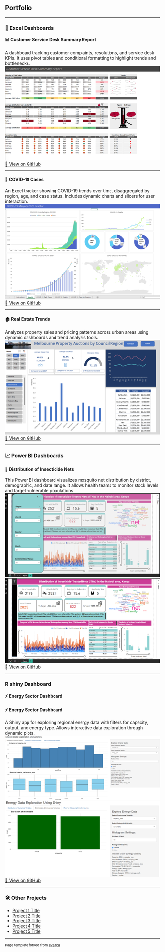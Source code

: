 ## Portfolio

---

### 🧾 Excel Dashboards

#### 📊 Customer Service Desk Summary Report  
A dashboard tracking customer complaints, resolutions, and service desk KPIs. It uses pivot tables and conditional formatting to highlight trends and bottlenecks.
<img src="customer_service.png?raw=true" 
     alt="Customer service dashboard showing case resolution rates and categories"/>
<a href="https://github.com/korwa/Customer-Service-Desk-Summary-Report">📁 View on GitHub</a> 

---

#### 🦠 COVID-19 Cases  
An Excel tracker showing COVID-19 trends over time, disaggregated by region, age, and case status. Includes dynamic charts and slicers for user interaction.
<img src="COVID_19.png?raw=true" 
     alt="COVID-19 dashboard with trendlines and regional filters"/>
<a href="https://github.com/korwa/COVID-19-Cases">📁 View on GitHub</a>  

---

#### 🏠 Real Estate Trends  
Analyzes property sales and pricing patterns across urban areas using dynamic dashboards and trend analysis tools.
<img src="Screenshot 2024-03-19 220256.png?raw=true" 
     alt="Real estate pricing trends dashboard"/>
<a href="https://github.com/korwa/Real-Estate-Trends.xlsm">📁 View on GitHub</a> 

---

### 📈 Power BI Dashboards

#### 🦟 Distribution of Insecticide Nets  
This Power BI dashboard visualizes mosquito net distribution by district, demographic, and date range. It allows health teams to monitor stock levels and target vulnerable populations.
<img src="Screenshot nets.png?raw=true" 
     alt="Power BI dashboard of insecticide net coverage"/>
<img src="net 2.png?raw=true" 
     alt="Map view showing net distribution by region"/>
<a href="https://github.com/korwa/Distribution-of-Insecticide-Nets.xlsm">📁 View on GitHub</a> 

---
### R shiny Dashboard

#### ⚡ Energy Sector Dashboard  
#### ⚡ Energy Sector Dashboard  
A Shiny app for exploring regional energy data with filters for capacity, output, and energy type. Allows interactive data exploration through dynamic plots.  
<img src="energy1.png?raw=true" alt="Shiny dashboard showing energy output trends"/>
<img src="energy2.png?raw=true" alt="Second view of energy dashboard"/>
<a href="https://github.com/korwa/energy-sector-Dashboard">📁 View on GitHub</a>

---

### 🛠️ Other Projects



- [Project 1 Title](http://example.com/)
- [Project 2 Title](http://example.com/)
- [Project 3 Title](http://example.com/)
- [Project 4 Title](http://example.com/)
- [Project 5 Title](http://example.com/)

---

<p style="font-size:11px">Page template forked from <a href="https://github.com/evanca/quick-portfolio">evanca</a></p>
